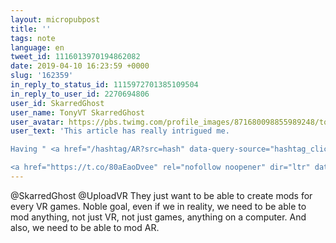 ```yaml
---
layout: micropubpost
title: ''
tags: note
language: en
tweet_id: 1116013970194862082
date: 2019-04-10 16:23:59 +0000
slug: '162359'
in_reply_to_status_id: 1115972701385109504
in_reply_to_user_id: 2270694806
user_id: SkarredGhost
user_name: TonyVT SkarredGhost
user_avatar: https://pbs.twimg.com/profile_images/871680098855989248/tqvX9m4a.jpg
user_text: 'This article has really intrigued me. 

Having " <a href="/hashtag/AR?src=hash" data-query-source="hashtag_click" class="twitter-hashtag pretty-link js-nav" dir="ltr"><s>#</s><b>AR</b></a>" overlays inside <a href="/hashtag/VR?src=hash" data-query-source="hashtag_click" class="twitter-hashtag pretty-link js-nav" dir="ltr"><s>#</s><b>VR</b></a> experiences would have lots of applications: we could have our friends following us in the VR games, we could have assistants, avatar modifications, etc...

<a href="https://t.co/80aEaoDvee" rel="nofollow noopener" dir="ltr" data-expanded-url="https://uploadvr.com/augmented-reality-in-virtual/" class="twitter-timeline-link" target="_blank" title="https://uploadvr.com/augmented-reality-in-virtual/"><span class="tco-ellipsis"></span><span class="invisible">https://</span><span class="js-display-url">uploadvr.com/augmented-real</span><span class="invisible">ity-in-virtual/</span><span class="tco-ellipsis"><span class="invisible"> </span>…</span></a> di <a href="/UploadVR" class="twitter-atreply pretty-link js-nav" dir="ltr" data-mentioned-user-id="2858533652"><s>@</s><b>UploadVR</b></a>'
---
```

@SkarredGhost @UploadVR They just want to be able to create mods for every VR games. Noble goal, even if we in reality, we need to be able to mod anything, not just VR, not just games, anything on a computer. And also, we need to be able to mod AR.
